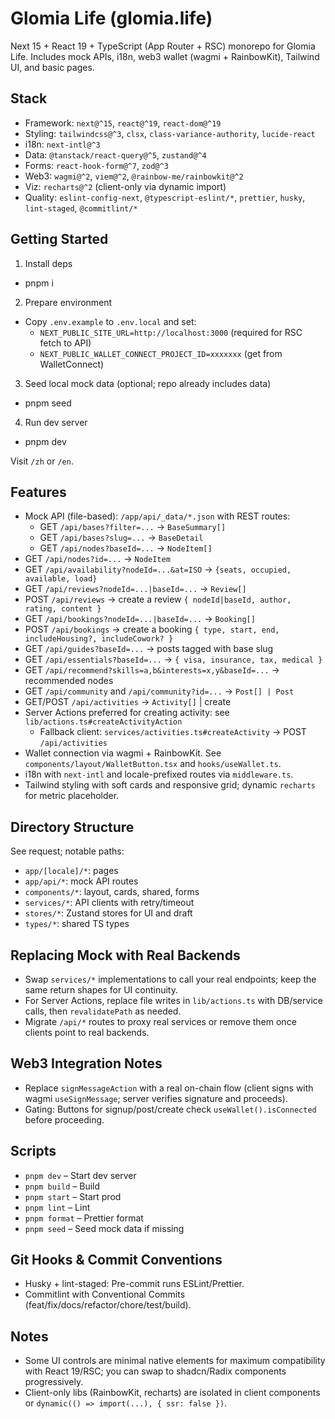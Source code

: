 # Glomia Life (glomia.life)

Next 15 + React 19 + TypeScript (App Router + RSC) monorepo for Glomia Life. Includes mock APIs, i18n, web3 wallet (wagmi + RainbowKit), Tailwind UI, and basic pages.

## Stack

- Framework: `next@^15`, `react@^19`, `react-dom@^19`
- Styling: `tailwindcss@^3`, `clsx`, `class-variance-authority`, `lucide-react`
- i18n: `next-intl@^3`
- Data: `@tanstack/react-query@^5`, `zustand@^4`
- Forms: `react-hook-form@^7`, `zod@^3`
- Web3: `wagmi@^2`, `viem@^2`, `@rainbow-me/rainbowkit@^2`
- Viz: `recharts@^2` (client-only via dynamic import)
- Quality: `eslint-config-next`, `@typescript-eslint/*`, `prettier`, `husky`, `lint-staged`, `@commitlint/*`

## Getting Started

1. Install deps

- pnpm i

2. Prepare environment

- Copy `.env.example` to `.env.local` and set:
  - `NEXT_PUBLIC_SITE_URL=http://localhost:3000` (required for RSC fetch to API)
  - `NEXT_PUBLIC_WALLET_CONNECT_PROJECT_ID=xxxxxxx` (get from WalletConnect)

3. Seed local mock data (optional; repo already includes data)

- pnpm seed

4. Run dev server

- pnpm dev

Visit `/zh` or `/en`.

## Features

- Mock API (file-based): `/app/api/_data/*.json` with REST routes:
  - GET `/api/bases?filter=...` → `BaseSummary[]`
  - GET `/api/bases?slug=...` → `BaseDetail`
  - GET `/api/nodes?baseId=...` → `NodeItem[]`
- GET `/api/nodes?id=...` → `NodeItem`
 - GET `/api/availability?nodeId=...&at=ISO` → `{seats, occupied, available, load}`
 - GET `/api/reviews?nodeId=...|baseId=...` → `Review[]`
 - POST `/api/reviews` → create a review `{ nodeId|baseId, author, rating, content }`
 - GET `/api/bookings?nodeId=...|baseId=...` → `Booking[]`
 - POST `/api/bookings` → create a booking `{ type, start, end, includeHousing?, includeCowork? }`
 - GET `/api/guides?baseId=...` → posts tagged with base slug
 - GET `/api/essentials?baseId=...` → `{ visa, insurance, tax, medical }`
 - GET `/api/recommend?skills=a,b&interests=x,y&baseId=...` → recommended nodes
  - GET `/api/community` and `/api/community?id=...` → `Post[] | Post`
  - GET/POST `/api/activities` → `Activity[]` | create
- Server Actions preferred for creating activity: see `lib/actions.ts#createActivityAction`
  - Fallback client: `services/activities.ts#createActivity` → POST `/api/activities`
- Wallet connection via wagmi + RainbowKit. See `components/layout/WalletButton.tsx` and `hooks/useWallet.ts`.
- i18n with `next-intl` and locale-prefixed routes via `middleware.ts`.
- Tailwind styling with soft cards and responsive grid; dynamic `recharts` for metric placeholder.

## Directory Structure

See request; notable paths:

- `app/[locale]/*`: pages
- `app/api/*`: mock API routes
- `components/*`: layout, cards, shared, forms
- `services/*`: API clients with retry/timeout
- `stores/*`: Zustand stores for UI and draft
- `types/*`: shared TS types

## Replacing Mock with Real Backends

- Swap `services/*` implementations to call your real endpoints; keep the same return shapes for UI continuity.
- For Server Actions, replace file writes in `lib/actions.ts` with DB/service calls, then `revalidatePath` as needed.
- Migrate `/api/*` routes to proxy real services or remove them once clients point to real backends.

## Web3 Integration Notes

- Replace `signMessageAction` with a real on-chain flow (client signs with wagmi `useSignMessage`; server verifies signature and proceeds).
- Gating: Buttons for signup/post/create check `useWallet().isConnected` before proceeding.

## Scripts

- `pnpm dev` – Start dev server
- `pnpm build` – Build
- `pnpm start` – Start prod
- `pnpm lint` – Lint
- `pnpm format` – Prettier format
- `pnpm seed` – Seed mock data if missing

## Git Hooks & Commit Conventions

- Husky + lint-staged: Pre-commit runs ESLint/Prettier.
- Commitlint with Conventional Commits (feat/fix/docs/refactor/chore/test/build).

## Notes

- Some UI controls are minimal native elements for maximum compatibility with React 19/RSC; you can swap to shadcn/Radix components progressively.
- Client-only libs (RainbowKit, recharts) are isolated in client components or `dynamic(() => import(...), { ssr: false })`.
